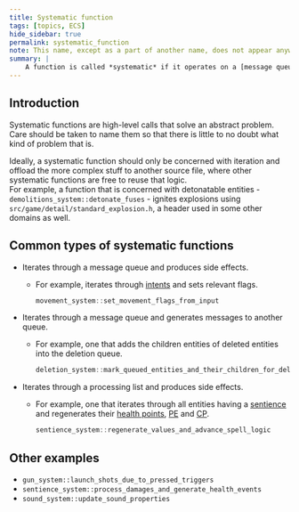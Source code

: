 ```yaml
---
title: Systematic function
tags: [topics, ECS] 
hide_sidebar: true
permalink: systematic_function
note: This name, except as a part of another name, does not appear anywhere in the source code. It is only introduced for the sake of this wiki.
summary: |
    A function is called *systematic* if it operates on a [message queue](message) or if it operates on all [entities](entity) in the [cosmos](cosmos) that match a certain criterion.
---
```


## Introduction

Systematic functions are high-level calls that solve an abstract problem.  
Care should be taken to name them so that there is little to no doubt what kind of problem that is.  

Ideally, a systematic function should only be concerned with iteration and offload the more complex stuff to another source file, where other systematic functions are free to reuse that logic.  
For example, a function that is concerned with detonatable entities - ``demolitions_system::detonate_fuses`` - ignites explosions using ``src/game/detail/standard_explosion.h``, a header used in some other domains as well.

## Common types of systematic functions

- Iterates through a message queue and produces side effects.
    - For example, iterates through [intents](intent_message) and sets relevant flags.
        ```cpp
        movement_system::set_movement_flags_from_input
        ````
- Iterates through a message queue and generates messages to another queue.
    - For example, one that adds the children entities of deleted entities into the deletion queue.

        ```cpp
        deletion_system::mark_queued_entities_and_their_children_for_deletion
        ````

- Iterates through a processing list and produces side effects.
    - For example, one that iterates through all entities having a [sentience](sentience_component) and regenerates their [health points](health_points), [PE](personal_electricity) and [CP](consciousness_points).

        ```cpp
        sentience_system::regenerate_values_and_advance_spell_logic
        ````

## Other examples

- ```gun_system::launch_shots_due_to_pressed_triggers```
- ```sentience_system::process_damages_and_generate_health_events```
- ```sound_system::update_sound_properties```
